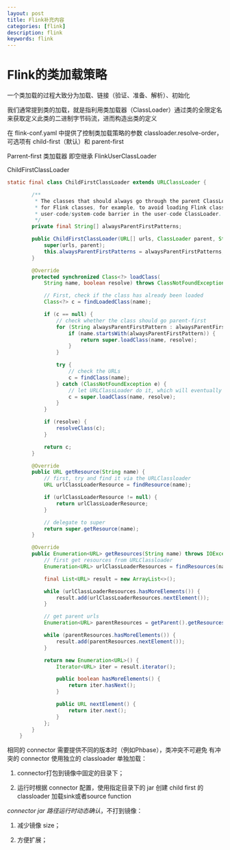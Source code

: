 ```yaml
---
layout: post
title: Flink补充内容
categories: [flink]
description: flink
keywords: flink
---
```




# Flink的类加载策略



一个类加载的过程大致分为加载、链接（验证、准备、解析）、初始化



我们通常提到类的加载，就是指利用类加载器（ClassLoader）通过类的全限定名来获取定义此类的二进制字节码流，进而构造出类的定义

在 flink-conf.yaml 中提供了控制类加载策略的参数 classloader.resolve-order，可选项有 child-first（默认）和 parent-first

Parrent-first 类加载器 即空继承 FlinkUserClassLoader





ChildFirstClassLoader



```java
static final class ChildFirstClassLoader extends URLClassLoader {

		/**
		 * The classes that should always go through the parent ClassLoader. This is relevant
		 * for Flink classes, for example, to avoid loading Flink classes that cross the
		 * user-code/system-code barrier in the user-code ClassLoader.
		 */
		private final String[] alwaysParentFirstPatterns;

		public ChildFirstClassLoader(URL[] urls, ClassLoader parent, String[] alwaysParentFirstPatterns) {
			super(urls, parent);
			this.alwaysParentFirstPatterns = alwaysParentFirstPatterns;
		}

		@Override
		protected synchronized Class<?> loadClass(
			String name, boolean resolve) throws ClassNotFoundException {

			// First, check if the class has already been loaded
			Class<?> c = findLoadedClass(name);

			if (c == null) {
				// check whether the class should go parent-first
				for (String alwaysParentFirstPattern : alwaysParentFirstPatterns) {
					if (name.startsWith(alwaysParentFirstPattern)) {
						return super.loadClass(name, resolve);
					}
				}

				try {
					// check the URLs
					c = findClass(name);
				} catch (ClassNotFoundException e) {
					// let URLClassLoader do it, which will eventually call the parent
					c = super.loadClass(name, resolve);
				}
			}

			if (resolve) {
				resolveClass(c);
			}

			return c;
		}

		@Override
		public URL getResource(String name) {
			// first, try and find it via the URLClassloader
			URL urlClassLoaderResource = findResource(name);

			if (urlClassLoaderResource != null) {
				return urlClassLoaderResource;
			}

			// delegate to super
			return super.getResource(name);
		}

		@Override
		public Enumeration<URL> getResources(String name) throws IOException {
			// first get resources from URLClassloader
			Enumeration<URL> urlClassLoaderResources = findResources(name);

			final List<URL> result = new ArrayList<>();

			while (urlClassLoaderResources.hasMoreElements()) {
				result.add(urlClassLoaderResources.nextElement());
			}

			// get parent urls
			Enumeration<URL> parentResources = getParent().getResources(name);

			while (parentResources.hasMoreElements()) {
				result.add(parentResources.nextElement());
			}

			return new Enumeration<URL>() {
				Iterator<URL> iter = result.iterator();

				public boolean hasMoreElements() {
					return iter.hasNext();
				}

				public URL nextElement() {
					return iter.next();
				}
			};
		}
	}
```

相同的 connector 需要提供不同的版本时（例如Phbase），类冲突不可避免
有冲突的 connector 使用独立的 classloader 单独加载：
1. connector打包到镜像中固定的目录下；

2. 运行时根据 connector 配置，使用指定目录下的 jar 创建 child first 的 classloader 加载sink或者source function

*connector jar 路径运行时动态确认*，不打到镜像：
1. 减少镜像 size；

2. 方便扩展；


